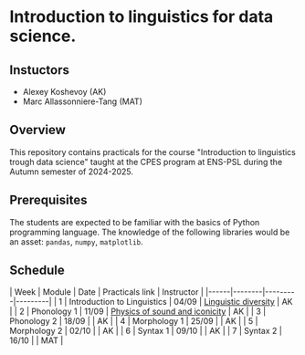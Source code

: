 # Introduction to linguistics for data science.

## Instuctors  

- Alexey Koshevoy (AK)
- Marc Allassonniere-Tang (MAT)

## Overview

This repository contains practicals for the course "Introduction to linguistics trough data science" taught at the CPES program at ENS-PSL during the Autumn semester of 2024-2025.

## Prerequisites  

The students are expected to be familiar with the basics of Python programming language. The knowledge of the following libraries would be an asset: `pandas`, `numpy`, `matplotlib`. 

## Schedule

| Week | Module | Date | Practicals link | Instructor |
|------|--------|---------|---------|
| 1    | Introduction to Linguistics  |     04/09    | [Linguistic diversity](https://colab.research.google.com/drive/1TTj5sfpXoy65KxdT_ti-1z0JJ7HDBFvD?usp=sharing)     | AK |
| 2    | Phonology 1         |   11/09          |  [Physics of sound and iconicity](https://colab.research.google.com/drive/1WORT0Y3QK_SDmIjkgU6xQu-EizLARAjT?usp=sharing)  | AK |
| 3    | Phonology 2         |   18/09     |       | AK | 
| 4    | Morphology 1         |   25/09      |     | AK |
| 5    | Morphology 2         |    02/10     |    | AK |
| 6    | Syntax 1         |    09/10     |        | AK |
| 7    | Syntax 2         |    16/10     |       | MAT |
